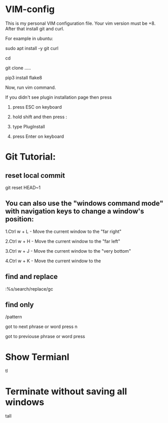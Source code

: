 # VIM-config
This is my personal VIM configuration file.
Your vim version must be +8.
After that install git and curl.

For example in ubuntu:

sudo apt install -y git curl

cd

git clone .....

pip3 install flake8

Now, run vim command.

If you didn't see plugin installation page then press

1. press ESC on keyboard

2. hold shift and then press :

3. type PlugInstall

4. press Enter on keyboard



# Git Tutorial:
## reset local commit
git reset HEAD~1

## You can also use the "windows command mode" with navigation keys to change a window's position:
1.Ctrl w + L - Move the current window to the "far right"

2.Ctrl w + H - Move the current window to the "far left"

3.Ctrl w + J - Move the current window to the "very bottom"

4.Ctrl w + K - Move the current window to the

## find and replace
:%s/search/replace/gc 

## find only
/pattern

got to next phrase or word press n

got to previouse phrase or word press 

# Show Termianl
tl

# Terminate without saving all windows
tall
